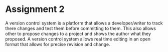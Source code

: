 # Assignment 2
A version control system is a platform that allows a developer/writer to track there changes and test them before committing to them. This also allows other to propose changes to a project and shows the author what they proposed. A version control system allows real time editing in an open format that allows for precise revision and change.
